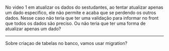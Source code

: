 No video 1 em atualizar os dados do sestudantes,
ao tentar atualizar apenas um dado especifico, ele não permite e acaba
que se perdendo os outros dados.
Nesse caso não teria que ter uma validação para informar no front que todos os dados são preciso.
Ou não teria que ter uma forma de atualizar apenas um dado?

---
Sobre criaçao de tabelas no banco, vamos usar migration?
